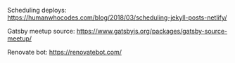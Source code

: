 
Scheduling deploys:
https://humanwhocodes.com/blog/2018/03/scheduling-jekyll-posts-netlify/

Gatsby meetup source: https://www.gatsbyjs.org/packages/gatsby-source-meetup/

Renovate bot: https://renovatebot.com/
